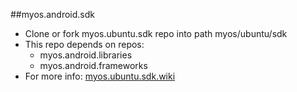 ##myos.android.sdk

* Clone or fork myos.ubuntu.sdk repo into path myos/ubuntu/sdk
* This repo depends on repos:
  * myos.android.libraries
  * myos.android.frameworks
* For more info:
[myos.ubuntu.sdk.wiki](https://github.com/amraboelela/myos.ubuntu.sdk/wiki)
